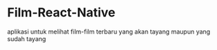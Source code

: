 # Film-React-Native

aplikasi untuk melihat film-film terbaru yang akan tayang maupun yang sudah tayang
